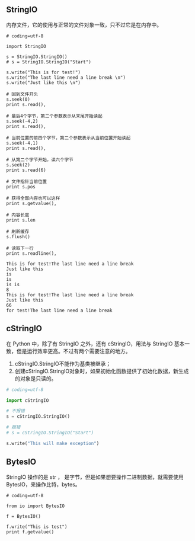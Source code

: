## StringIO

内存文件，它的使用与正常的文件对象一致，只不过它是在内存中。

```
# coding=utf-8

import StringIO

s = StringIO.StringIO()
# s = StringIO.StringIO("Start")

s.write("This is for test!")
s.write("The last line need a line break \n")
s.write("Just like this \n")

# 回到文件开头
s.seek(0)
print s.read(),

# 最后4个字节，第二个参数表示从末尾开始读起
s.seek(-4,2)
print s.read(),

# 当前位置的前四个字节，第二个参数表示从当前位置开始读起
s.seek(-4,1)
print s.read(),

# 从第二个字节开始，读六个字节
s.seek(2)
print s.read(6)

# 文件指针当前位置
print s.pos

# 获得全部内容也可以这样
print s.getvalue(),

# 内容长度
print s.len

# 刷新缓存
s.flush()

# 读取下一行
print s.readline(),

```

```
This is for test!The last line need a line break
Just like this
is
is
is is
8
This is for test!The last line need a line break
Just like this
66
for test!The last line need a line break
```

## cStringIO

在 Python 中，除了有 StringIO 之外，还有 cStringIO，用法与 StringIO 基本一致，但是运行效率更高。不过有两个需要注意的地方。

1. cStringIO.StringIO不能作为基类被继承；
2. 创建cStringIO.StringIO对象时，如果初始化函数提供了初始化数据，新生成的对象是只读的。

``` python
# coding=utf-8

import cStringIO

# 不报错
s = cStringIO.StringIO()

# 报错
# s = cStringIO.StringIO("Start")

s.write("This will make exception")

```

## BytesIO

StringIO 操作的是 str ， 是字节，但是如果想要操作二进制数据，就需要使用 BytesIO，来操作比特，bytes。

```
# coding=utf-8

from io import BytesIO

f = BytesIO()

f.write("This is test")
print f.getvalue()

```

